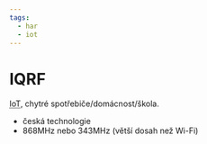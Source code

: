 ```yaml
---
tags:
  - har
  - iot
---
```

# IQRF
<abbr title="Internet of Things">IoT</abbr>, chytré spotřebiče/domácnost/škola.

- česká technologie
- 868MHz nebo 343MHz (větší dosah než Wi-Fi)